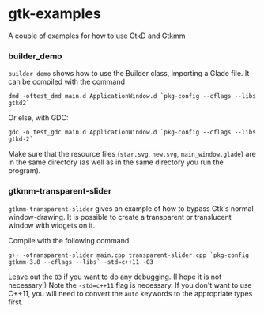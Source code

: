 gtk-examples
=============

A couple of examples for how to use GtkD and Gtkmm

### builder_demo

`builder_demo` shows how to use the Builder class, importing a Glade file. It can be compiled with the command

```
dmd -oftest_dmd main.d ApplicationWindow.d `pkg-config --cflags --libs gtkd2`
```

Or else, with GDC:
```
gdc -o test_gdc main.d ApplicationWindow.d `pkg-config --cflags --libs gtkd-2`
```


Make sure that the resource files (`star.svg`, `new.svg`, `main_window.glade`) are in the same directory (as well as in the same directory you run the program).

### gtkmm-transparent-slider

`gtkmm-transparent-slider` gives an example of how to bypass Gtk's normal window-drawing. It is possible to create a transparent or translucent window with widgets on it.

Compile with the following command:

```
g++ -otransparent-slider main.cpp transparent-slider.cpp `pkg-config gtkmm-3.0 --cflags --libs` -std=c++11 -O3
```

Leave out the `O3` if you want to do any debugging. (I hope it is not necessary!) Note the `-std=c++11` flag is necessary. If you don't want to use C++11, you will need to convert the `auto` keywords to the appropriate types first.
